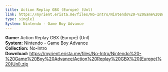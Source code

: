 ```yaml
---
title: Action Replay GBX (Europe) (Unl)
link: https://myrient.erista.me/files/No-Intro/Nintendo%20-%20Game%20Boy%20Advance/Action%20Replay%20GBX%20(Europe)%20(Unl).zip
type: single1
System: Nintendo - Game Boy Advance
---
```

<b>Game:</b> Action Replay GBX (Europe) (Unl)<br>
<b>System:</b> Nintendo - Game Boy Advance<br>
<b>Collection:</b> No-Intro<br>
<b>Download:</b> https://myrient.erista.me/files/No-Intro/Nintendo%20-%20Game%20Boy%20Advance/Action%20Replay%20GBX%20(Europe)%20(Unl).zip